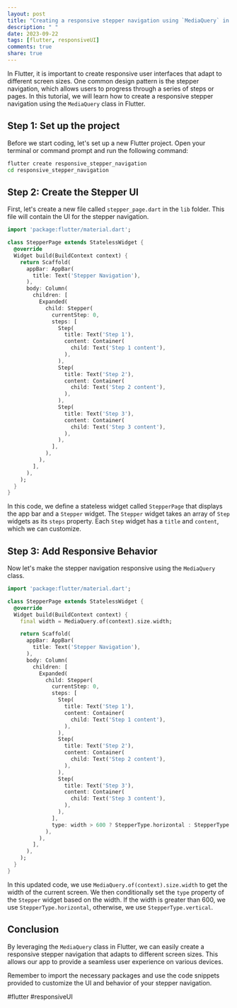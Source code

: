 ```yaml
---
layout: post
title: "Creating a responsive stepper navigation using `MediaQuery` in Flutter"
description: " "
date: 2023-09-22
tags: [flutter, responsiveUI]
comments: true
share: true
---
```


In Flutter, it is important to create responsive user interfaces that adapt to different screen sizes. One common design pattern is the stepper navigation, which allows users to progress through a series of steps or pages. In this tutorial, we will learn how to create a responsive stepper navigation using the `MediaQuery` class in Flutter.

## Step 1: Set up the project

Before we start coding, let's set up a new Flutter project. Open your terminal or command prompt and run the following command:

```bash
flutter create responsive_stepper_navigation
cd responsive_stepper_navigation
```

## Step 2: Create the Stepper UI

First, let's create a new file called `stepper_page.dart` in the `lib` folder. This file will contain the UI for the stepper navigation.

```dart
import 'package:flutter/material.dart';

class StepperPage extends StatelessWidget {
  @override
  Widget build(BuildContext context) {
    return Scaffold(
      appBar: AppBar(
        title: Text('Stepper Navigation'),
      ),
      body: Column(
        children: [
          Expanded(
            child: Stepper(
              currentStep: 0,
              steps: [
                Step(
                  title: Text('Step 1'),
                  content: Container(
                    child: Text('Step 1 content'),
                  ),
                ),
                Step(
                  title: Text('Step 2'),
                  content: Container(
                    child: Text('Step 2 content'),
                  ),
                ),
                Step(
                  title: Text('Step 3'),
                  content: Container(
                    child: Text('Step 3 content'),
                  ),
                ),
              ],
            ),
          ),
        ],
      ),
    );
  }
}
```

In this code, we define a stateless widget called `StepperPage` that displays the app bar and a `Stepper` widget. The `Stepper` widget takes an array of `Step` widgets as its `steps` property. Each `Step` widget has a `title` and `content`, which we can customize.

## Step 3: Add Responsive Behavior

Now let's make the stepper navigation responsive using the `MediaQuery` class. 

```dart
import 'package:flutter/material.dart';

class StepperPage extends StatelessWidget {
  @override
  Widget build(BuildContext context) {
    final width = MediaQuery.of(context).size.width;

    return Scaffold(
      appBar: AppBar(
        title: Text('Stepper Navigation'),
      ),
      body: Column(
        children: [
          Expanded(
            child: Stepper(
              currentStep: 0,
              steps: [
                Step(
                  title: Text('Step 1'),
                  content: Container(
                    child: Text('Step 1 content'),
                  ),
                ),
                Step(
                  title: Text('Step 2'),
                  content: Container(
                    child: Text('Step 2 content'),
                  ),
                ),
                Step(
                  title: Text('Step 3'),
                  content: Container(
                    child: Text('Step 3 content'),
                  ),
                ),
              ],
              type: width > 600 ? StepperType.horizontal : StepperType.vertical,
            ),
          ),
        ],
      ),
    );
  }
}
```

In this updated code, we use `MediaQuery.of(context).size.width` to get the width of the current screen. We then conditionally set the `type` property of the `Stepper` widget based on the width. If the width is greater than 600, we use `StepperType.horizontal`, otherwise, we use `StepperType.vertical`.

## Conclusion

By leveraging the `MediaQuery` class in Flutter, we can easily create a responsive stepper navigation that adapts to different screen sizes. This allows our app to provide a seamless user experience on various devices.

Remember to import the necessary packages and use the code snippets provided to customize the UI and behavior of your stepper navigation.

#flutter #responsiveUI